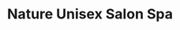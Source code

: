 ---
title: "Nature Unisex Salon Spa"
url: /bangalore/nature-unisex-salon-spa-siddanna-layout-banashankari-stage-ii-banashankari-bengaluru-karnataka/
shop: Kosmetik
---